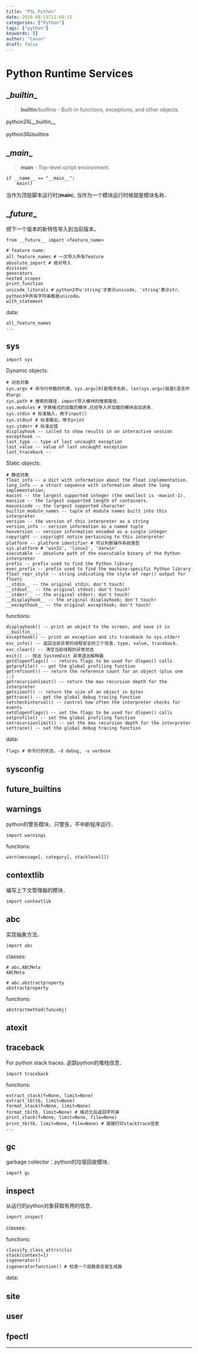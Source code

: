 ```yaml
---
title: "PSL_Python"
date: 2016-08-15T11:04:12
categories: ["Python"]
tags: ["python"]
keywords: []
author: "Canux"
draft: false
---
```


# Python Runtime Services

## \__builtin__

> __builtin__/builtins - Built-in functions, exceptions, and other objects.

python2叫\_\_builtin\_\_

python3叫builtins

## \__main__

> __main__ - Top-level script environment.

    if __name__ == "__main__":
        main()

当作为顶层脚本运行时(__main__), 当作为一个模块运行时候就是模块名称．

## \__future__

把下一个版本的新特性导入到当前版本。

    from __future__ import <feature_name>

    # feature name:
    all_feature_names # 一次导入所有feature
    absolute_import # 绝对导入
    division
    generators
    nested_scopes
    print_function
    unicode_literals # python2中u'string'才表示unicode, 'string'表示str，python3中所有字符串都是unicode。
    with_statement

data:

    all_feature_names
    ...

## sys

    import sys

Dynamic objects:

    # 动态对象
    sys.argv # 命令行参数的列表，sys.argv[0]是程序名称, len(sys.argv)就是C语言中的argc
    sys.path # 搜索的路径．import导入模块的搜索路径．
    sys.modules # 字典格式的加载的模块.已经导入并加载的模块会加进来．
    sys.stdin # 标准输入，用于input()
    sys.stdout # 标准输出，用于print
    sys.stderr # 标准出错
    displayhook -- called to show results in an interactive session
    excepthook --
    last_type -- type of last uncaught exception
    last_value -- value of last uncaught exception
    last_traceback --

Static objects:

    # 静态对象
    float_info -- a dict with information about the float inplementation.
    long_info -- a struct sequence with information about the long implementation.
    maxint -- the largest supported integer (the smallest is -maxint-1).
    maxsize -- the largest supported length of containers.
    maxunicode -- the largest supported character
    builtin_module_names -- tuple of module names built into this interpreter
    version -- the version of this interpreter as a string
    version_info -- version information as a named tuple
    hexversion -- version information encoded as a single integer
    copyright -- copyright notice pertaining to this interpreter
    platform -- platform identifier # 可以判断操作系统类型
    sys.platform # 'win32', 'linux2', 'darwin'
    executable -- absolute path of the executable binary of the Python interpreter
    prefix -- prefix used to find the Python library
    exec_prefix -- prefix used to find the machine-specific Python library
    float_repr_style -- string indicating the style of repr() output for floats
    __stdin__ -- the original stdin; don't touch!
    __stdout__ -- the original stdout; don't touch!
    __stderr__ -- the original stderr; don't touch!
    __displayhook__ -- the original displayhook; don't touch!
    __excepthook__ -- the original excepthook; don't touch!

functions:

    displayhook() -- print an object to the screen, and save it in __builtin__._
    excepthook() -- print an exception and its traceback to sys.stderr
    exc_info() -- 返回当前异常的线程安全的三个信息．type, value, traceback.
    exc_clear() -- 清空当前线程的异常状态
    exit() -- 抛出 SystemExit 异常退出解释器
    getdlopenflags() -- returns flags to be used for dlopen() calls
    getprofile() -- get the global profiling function
    getrefcount() -- return the reference count for an object (plus one :-)
    getrecursionlimit() -- return the max recursion depth for the interpreter
    getsizeof() -- return the size of an object in bytes
    gettrace() -- get the global debug tracing function
    setcheckinterval() -- control how often the interpreter checks for events
    setdlopenflags() -- set the flags to be used for dlopen() calls
    setprofile() -- set the global profiling function
    setrecursionlimit() -- set the max recursion depth for the interpreter
    settrace() -- set the global debug tracing function

data:

    flags # 命令行的状态，-d debug, -v verbose

## sysconfig

## future_builtins

## warnings

python的警告模块，只警告，不中断程序运行．

    import warnings

functions:

    warn(message[, category[, stacklevel]])

## contextlib

编写上下文管理器的模块．

    import contextlib

## abc

实现抽象方法．

    import abc

classes:

    # abc.ABCMeta
    ABCMeta

    # abc.abstractproperty
    abstractproperty

functions:

    abstractmethod(funcobj)

## atexit

## traceback

For python stack traces. 追踪python的堆栈信息．

    import traceback

functions:

    extract_stack(f=None, limit=None)
    extract_tb(tb, limit=None)
    format_stack(f=None, limit=None)
    format_tb(tb, limit=None) # 格式化后返回字符串
    print_stack(f=None, limit=None, file=None)
    print_tb(tb, limit=None, file=None) # 直接打印stacktrace信息
    ...

## gc

garbage collector：python的垃圾回收模块．

    import gc

## inspect

从运行的python对象获取有用的信息．

    import inspect

classes:

functions:

    classify_class_attrs(cls)
    stack(context=1)
    isgenerator()
    isgeneratorfunction() # 检查一个函数是否是生成器

data:

## site

## user

## fpectl

***
